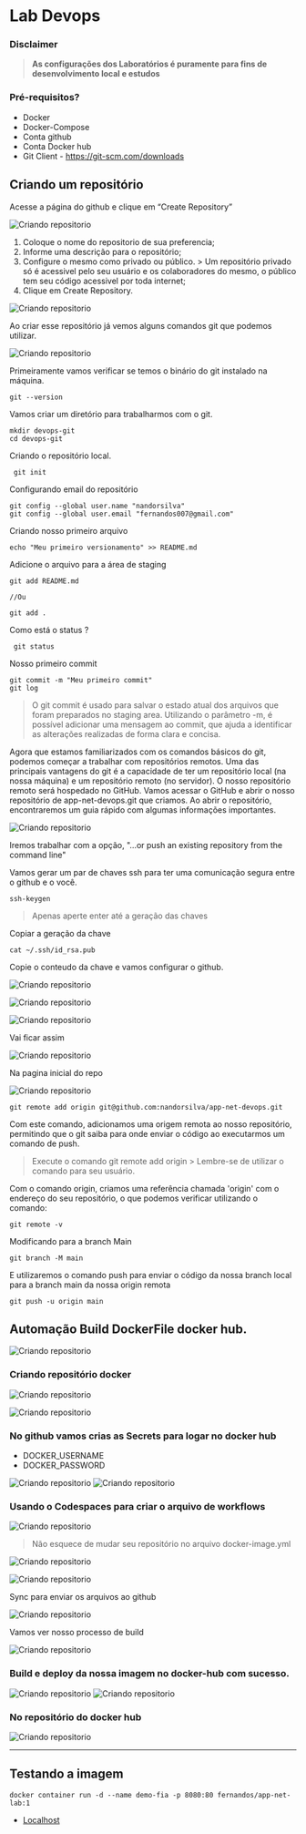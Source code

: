 # Lab Devops


### Disclaimer
> **As configurações dos Laboratórios é puramente para fins de desenvolvimento local e estudos**


### Pré-requisitos?
* Docker
* Docker-Compose
* Conta github
* Conta Docker hub
* Git Client - https://git-scm.com/downloads


## Criando um repositório

Acesse a página do github e clique em “Create Repository”


![Criando repositorio](../content/devops-01.png)


1. Coloque o nome do repositorio de sua preferencia;
2. Informe uma descrição para o repositório;
3. Configure o mesmo como privado ou público. > Um repositório privado só é acessivel
pelo seu usuário e os colaboradores do mesmo, o público tem seu código acessivel por
toda internet;
4. Clique em Create Repository.


![Criando repositorio](../content/devops-02.png)

Ao criar esse repositório já vemos alguns comandos git que podemos utilizar.

![Criando repositorio](../content/devops-03.png)


Primeiramente vamos verificar se temos o binário do git instalado na máquina.


```
git --version

```

Vamos criar um diretório para trabalharmos com o git.


```
mkdir devops-git
cd devops-git
```

Criando o repositório local.


```
 git init

```

Configurando email do repositório

```
git config --global user.name "nandorsilva"
git config --global user.email "fernandos007@gmail.com"

```

Criando nosso primeiro arquivo

```
echo "Meu primeiro versionamento" >> README.md

```

Adicione o arquivo para a área de staging

```
git add README.md

//Ou

git add .
```

Como está o status ?

```
 git status
```

Nosso primeiro commit

```
git commit -m "Meu primeiro commit"
git log

```

> O git commit é usado para salvar o estado atual dos arquivos que foram preparados no staging area. Utilizando o parâmetro -m, é possível adicionar uma mensagem ao commit, que ajuda a identificar as alterações realizadas de forma clara e concisa.


Agora que estamos familiarizados com os comandos básicos do git, podemos começar a trabalhar com repositórios remotos. Uma das principais vantagens do git é a capacidade de ter um repositório local (na nossa máquina) e um repositório remoto (no servidor). O nosso repositório remoto será hospedado no GitHub. Vamos acessar o GitHub e abrir o nosso repositório de app-net-devops.git que criamos. Ao abrir o repositório, encontraremos um guia rápido com algumas informações importantes.

![Criando repositorio](../content/devops-03.png)


Iremos trabalhar com a opção, "…or push an existing repository from the command line"


Vamos gerar um par de chaves ssh para ter uma comunicação segura entre o github e o você.

```
ssh-keygen
```

> Apenas aperte enter até a geração das chaves


Copiar a geração da chave

```
cat ~/.ssh/id_rsa.pub

```

Copie o conteudo da chave e vamos configurar o github.


![Criando repositorio](../content/devops-04.png)


![Criando repositorio](../content/devops-05.png)

![Criando repositorio](../content/devops-06.png)

Vai ficar assim

![Criando repositorio](../content/devops-07.png)


Na pagina inicial do repo

![Criando repositorio](../content/devops-08.png)

```
git remote add origin git@github.com:nandorsilva/app-net-devops.git
```

Com este comando, adicionamos uma origem remota ao nosso repositório, permitindo que o git saiba para onde enviar o código ao executarmos um comando de push.


> Execute o comando git remote add origin > Lembre-se de utilizar o comando para seu usuário.

Com o comando origin, criamos uma referência chamada 'origin' com o endereço do seu repositório, o que podemos verificar utilizando o comando:

```
git remote -v

```

Modificando para a branch Main

```
git branch -M main

```

E utilizaremos o comando push para enviar o código da nossa branch local para a branch main
da nossa origin remota

```
git push -u origin main
```

## Automação Build DockerFile docker hub.
![Criando repositorio](../content/devops-16.png)


### Criando repositório docker
![Criando repositorio](../content/devops-14.png)


![Criando repositorio](../content/devops-15.png)


### No github vamos crias as Secrets para logar no docker hub

* DOCKER_USERNAME
* DOCKER_PASSWORD

![Criando repositorio](../content/devops-17.png)
![Criando repositorio](../content/devops-18.png)


### Usando o Codespaces para criar o arquivo de workflows
![Criando repositorio](../content/devops-19.png)

> Não esquece de mudar seu repositório no arquivo docker-image.yml

![Criando repositorio](../content/devops-21.png)

![Criando repositorio](../content/devops-22.png)

Sync para enviar os arquivos ao github

![Criando repositorio](../content/devops-23.png)

Vamos ver nosso processo de build

![Criando repositorio](../content/devops-23.png)

### Build e deploy da nossa imagem no docker-hub com sucesso.
![Criando repositorio](../content/devops-24.png)
![Criando repositorio](../content/devops-25.png)

### No repositório do docker hub
![Criando repositorio](../content/devops-26.png)

---


## Testando a imagem

```
docker container run -d --name demo-fia -p 8080:80 fernandos/app-net-lab:1

```

* [Localhost](http://localhost:8080/)
